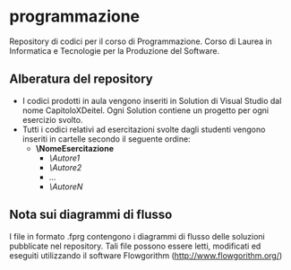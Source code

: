 # programmazione
Repository di codici per il corso di Programmazione. Corso di Laurea in Informatica e Tecnologie per la Produzione del Software.

## Alberatura del repository

* I codici prodotti in aula vengono inseriti in Solution di Visual Studio dal nome CapitoloXDeitel. Ogni Solution contiene un progetto per ogni esercizio svolto.  
* Tutti i codici relativi ad esercitazioni svolte dagli studenti vengono inseriti in cartelle secondo il seguente ordine:	
	* **\NomeEsercitazione**
		* _\Autore1_
		* _\Autore2_
		* _..._
		* _\AutoreN_


## Nota sui diagrammi di flusso

I file in formato .fprg contengono i diagrammi di flusso delle soluzioni pubblicate nel repository. Tali file possono essere letti, modificati ed eseguiti utilizzando il software Flowgorithm (http://www.flowgorithm.org/) 